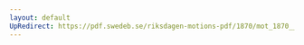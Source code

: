 ```yaml
---
layout: default
UpRedirect: https://pdf.swedeb.se/riksdagen-motions-pdf/1870/mot_1870__ak__00036/mot_1870__ak__00036_004.pdf
---
```

